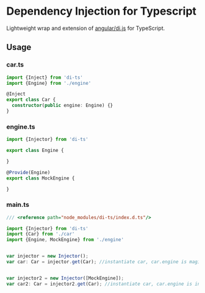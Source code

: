 

# Dependency Injection for Typescript
Lightweight wrap and extension of [angular/di.js](https://github.com/angular/di.js) for TypeScript.


## Usage
### car.ts
```typescript
import {Inject} from 'di-ts'
import {Engine} from './engine'

@Inject
export class Car {
  constructor(public engine: Engine) {}
}
```

### engine.ts
```typescript
import {Injector} from 'di-ts'

export class Engine {

}

@Provide(Engine)
export class MockEngine {

}
```

### main.ts
```typescript
/// <reference path="node_modules/di-ts/index.d.ts"/>

import {Injector} from 'di-ts'
import {Car} from './car'
import {Engine, MockEngine} from './engine'


var injector = new Injector();
var car: Car = injector.get(Car); //instantiate car, car.engine is magically instance of Engine! :)


var injector2 = new Injector([MockEngine]);
var car2: Car = injector2.get(Car); //instantiate car, car.engine is instance of MockEngine! :)
```



